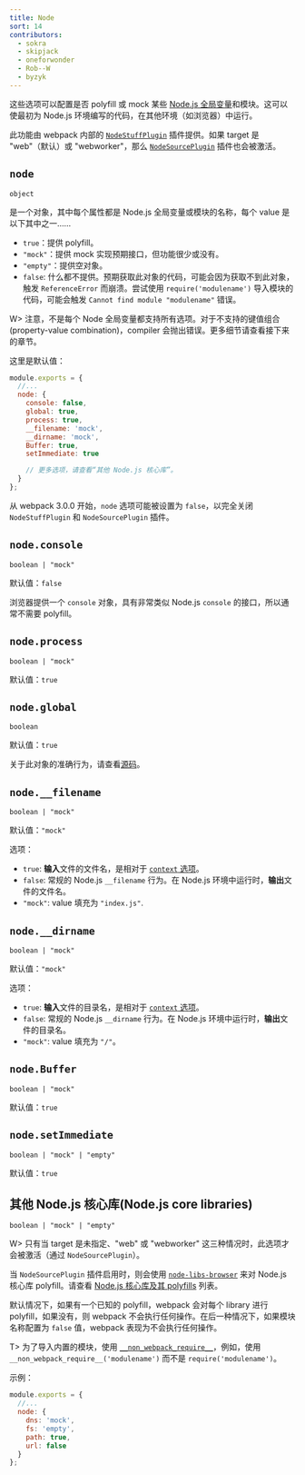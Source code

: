 ```yaml
---
title: Node
sort: 14
contributors:
  - sokra
  - skipjack
  - oneforwonder
  - Rob--W
  - byzyk
---
```


这些选项可以配置是否 polyfill 或 mock 某些 [Node.js 全局变量](https://nodejs.org/docs/latest/api/globals.html)和模块。这可以使最初为 Node.js 环境编写的代码，在其他环境（如浏览器）中运行。

此功能由 webpack 内部的 [`NodeStuffPlugin`](https://github.com/webpack/webpack/blob/master/lib/NodeStuffPlugin.js) 插件提供。如果 target 是 "web"（默认）或 "webworker"，那么 [`NodeSourcePlugin`](https://github.com/webpack/webpack/blob/master/lib/node/NodeSourcePlugin.js) 插件也会被激活。


## `node`

`object`

是一个对象，其中每个属性都是 Node.js 全局变量或模块的名称，每个 value 是以下其中之一……

- `true`：提供 polyfill。
- `"mock"`：提供 mock 实现预期接口，但功能很少或没有。
- `"empty"`：提供空对象。
- `false`: 什么都不提供。预期获取此对象的代码，可能会因为获取不到此对象，触发 `ReferenceError` 而崩溃。尝试使用 `require('modulename')` 导入模块的代码，可能会触发 `Cannot find module "modulename"` 错误。

W> 注意，不是每个 Node 全局变量都支持所有选项。对于不支持的键值组合(property-value combination)，compiler 会抛出错误。更多细节请查看接下来的章节。

这里是默认值：

```js
module.exports = {
  //...
  node: {
    console: false,
    global: true,
    process: true,
    __filename: 'mock',
    __dirname: 'mock',
    Buffer: true,
    setImmediate: true

    // 更多选项，请查看“其他 Node.js 核心库”。
  }
};
```

从 webpack 3.0.0 开始，`node` 选项可能被设置为 `false`，以完全关闭 `NodeStuffPlugin` 和 `NodeSourcePlugin` 插件。


## `node.console`

`boolean | "mock"`

默认值：`false`

浏览器提供一个 `console` 对象，具有非常类似 Node.js `console` 的接口，所以通常不需要 polyfill。


## `node.process`

`boolean | "mock"`

默认值：`true`


## `node.global`

`boolean`

默认值：`true`

关于此对象的准确行为，请查看[源码](https://github.com/webpack/webpack/blob/master/buildin/global.js)。


## `node.__filename`

`boolean | "mock"`

默认值：`"mock"`

选项：

- `true`: **输入**文件的文件名，是相对于 [`context` 选项](https://webpack.js.org/configuration/entry-context/#context)。
- `false`: 常规的 Node.js `__filename` 行为。在 Node.js 环境中运行时，**输出**文件的文件名。
- `"mock"`: value 填充为 `"index.js"`.


## `node.__dirname`

`boolean | "mock"`

默认值：`"mock"`

选项：

- `true`: **输入**文件的目录名，是相对于 [`context` 选项](https://webpack.js.org/configuration/entry-context/#context)。
- `false`: 常规的 Node.js `__dirname` 行为。在 Node.js 环境中运行时，**输出**文件的目录名。
- `"mock"`: value 填充为 `"/"`。


## `node.Buffer`

`boolean | "mock"`

默认值：`true`


## `node.setImmediate`

`boolean | "mock" | "empty"`

默认值：`true`


## 其他 Node.js 核心库(Node.js core libraries)

`boolean | "mock" | "empty"`

W> 只有当 target 是未指定、"web" 或 "webworker" 这三种情况时，此选项才会被激活（通过 `NodeSourcePlugin`）。

当 `NodeSourcePlugin` 插件启用时，则会使用 [`node-libs-browser`](https://github.com/webpack/node-libs-browser) 来对 Node.js 核心库 polyfill。请查看 [Node.js 核心库及其 polyfills](https://github.com/webpack/node-libs-browser#readme) 列表。

默认情况下，如果有一个已知的 polyfill，webpack 会对每个 library 进行 polyfill，如果没有，则 webpack 不会执行任何操作。在后一种情况下，如果模块名称配置为 `false` 值，webpack 表现为不会执行任何操作。

T> 为了导入内置的模块，使用 [`__non_webpack_require__`](/api/module-variables/#__non_webpack_require__-webpack-specific-)，例如，使用 `__non_webpack_require__('modulename')` 而不是 `require('modulename')`。

示例：

```js
module.exports = {
  //...
  node: {
    dns: 'mock',
    fs: 'empty',
    path: true,
    url: false
  }
};
```
